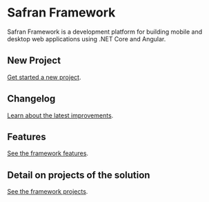 # Safran Framework

Safran Framework is a development platform for building mobile and desktop web applications using .NET Core and Angular.

## New Project

[Get started a new project](./Docs/NEW_PROJECT.md).

## Changelog

[Learn about the latest improvements](./CHANGELOG.md).

## Features

[See the framework features](./Docs/Features/).

## Detail on projects of the solution

[See the framework projects](./Docs/Projects/).